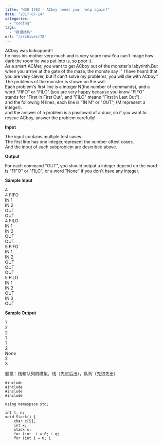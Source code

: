 ```yaml
---
title: "HDU 1702 - ACboy needs your help again!"
date: "2017-07-14"
categories: 
  - "coding"
tags: 
  - "数据结构"
url: "/archives/78"
---
```


ACboy was kidnapped!!  
he miss his mother very much and is very scare now.You can't image how dark the room he was put into is, so poor :(.  
As a smart ACMer, you want to get ACboy out of the monster's labyrinth.But when you arrive at the gate of the maze, the monste say :" I have heard that you are very clever, but if can't solve my problems, you will die with ACboy."  
The problems of the monster is shown on the wall:  
Each problem's first line is a integer N(the number of commands), and a word "FIFO" or "FILO".(you are very happy because you know "FIFO" stands for "First In First Out", and "FILO" means "First In Last Out").  
and the following N lines, each line is "IN M" or "OUT", (M represent a integer).  
and the answer of a problem is a passowrd of a door, so if you want to rescue ACboy, answer the problem carefully!

**Input**

The input contains multiple test cases.  
The first line has one integer,represent the number oftest cases.  
And the input of each subproblem are described above.

**Output**

For each command "OUT", you should output a integer depend on the word is "FIFO" or "FILO", or a word "None" if you don't have any integer.

**Sample Input**

4  
4 FIFO  
IN 1  
IN 2  
OUT  
OUT  
4 FILO  
IN 1  
IN 2  
OUT  
OUT  
5 FIFO  
IN 1  
IN 2  
OUT  
OUT  
OUT  
5 FILO  
IN 1  
IN 2  
OUT  
IN 3  
OUT

**Sample Output**

1  
2  
2  
1  
1  
2  
None  
2  
3

题意：栈和队列的模拟，栈（先进后出），队列（先进先出）

```
#include
#include
#include
#include

using namespace std;

int t, n;
void Stack() {
    char c[5];
    int x;
    stack s;
    for (int  i = 0; i q;
    for (int i = 0; i 
```
